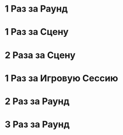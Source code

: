 # 1 Раз за Раунд

# 1 Раз за Сцену

# 2 Раза за Сцену

# 1 Раз за Игровую Сессию

# 2 Раз за Раунд

# 3 Раз за Раунд